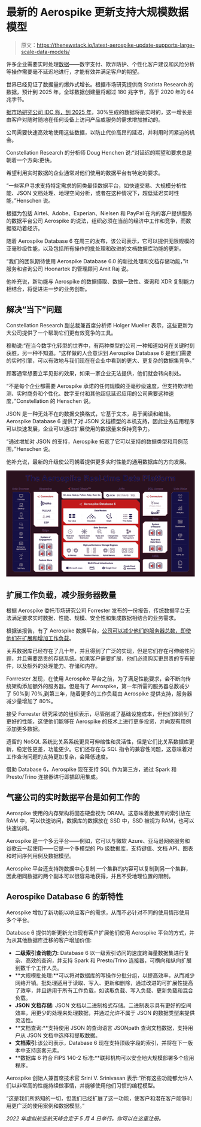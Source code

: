 # 最新的 Aerospike 更新支持大规模数据模型

> 原文：<https://thenewstack.io/latest-aerospike-update-supports-large-scale-data-models/>

许多企业需要实时处理[数据](https://thenewstack.io/category/data/)——数字支付、欺诈防护、个性化客户建议和风险分析等操作需要毫不延迟地进行，才能有效并满足客户的期望。

世界已经见证了数据量的爆炸式增长。根据市场研究提供商 Statista Research 的数据，预计到 2025 年，全球数据创建量将超过 180 兆字节，高于 2020 年的 64 兆字节。

[据市场研究公司 IDC 称，到 2025 年](https://www.seagate.com/files/www-content/our-story/trends/files/idc-seagate-dataage-whitepaper.pdf)，30%生成的数据将是实时的，这一增长是由客户对随时随地在任何设备上访问产品或服务的需求增加推动的。

公司需要快速高效地使用这些数据，以防止代价高昂的延迟，并利用时间紧迫的机会。

Constellation Research 的分析师 Doug Henchen 说:“对延迟的期望和要求总是朝着一个方向:更快。

希望利用实时数据的企业通常对他们使用的数据平台有特定的要求。

“一些客户寻求支持特定需求的同类最佳数据平台，如快速交易、大规模分析性能、JSON 文档处理、地理空间分析，或者在这种情况下，超低延迟实时性能，”Henschen 说。

根据为包括 Airtel、Adobe、Experian、Nielsen 和 PayPal 在内的客户提供服务的数据平台公司 Aerospike 的说法，组织必须在当前的经济中工作和竞争，而数据驱动着经济。

随着 Aerospike Database 6 在周三的发布，该公司表示，它可以提供无限规模的亚毫秒级性能，以及包括所有操作的批处理和改进的文档数据库功能的更新。

“我们的团队期待使用 Aerospike Database 6.0 的新批处理和文档存储功能，”it 服务和咨询公司 Hoonartek 的管理顾问 Amit Raj 说。

他补充说，新功能与 Aerospike 的数据摄取、数据一致性、查询和 XDR 复制能力相结合，将促进进一步的业务创新。

## 解决“当下”问题

Constellation Research 副总裁兼首席分析师 Holger Mueller 表示，这些更新为大公司提供了一个帮助它们更有效竞争的工具。

穆勒说:“在当今数字化转型的世界中，有两种类型的公司:一种知道如何在关键时刻获胜，另一种不知道。“这样做的人会意识到 Aerospike Database 6 是他们需要的实时引擎，可以有效地与我们现在在企业中看到的更大、更复杂的数据集竞争。”

顾客通常想要立竿见影的效果，如果一家企业无法提供，他们就会转向别处。

“不是每个企业都需要 Aerospike 承诺的任何规模的亚毫秒级速度，但支持欺诈检测、实时商务和个性化、数字支付和其他超低延迟应用的公司需要这种速度，”Constellation 的 Henschen 说。

JSON 是一种无处不在的数据交换格式，它基于文本，易于阅读和编辑。Aerospike Database 6 提供了对 JSON 文档模型的本机支持，因此业务应用程序可以快速发展，企业可以通过扩展使用的数据量来保持竞争力。

“通过增加对 JSON 的支持，Aerospike 拓宽了它可以支持的数据类型和用例范围，”Henschen 说。

他补充说，最新的升级使公司朝着提供更多实时性能的通用数据库的方向发展。

![Diagram showing how the Aerospike Real-Time Data Platform Works](img/a28d9128624d31f35c9908a92b2a7e3e.png)

## 扩展工作负载，减少服务器数量

根据 Aerospike 委托市场研究公司 Forrester 发布的一份报告，传统数据平台无法满足要求实时数据、性能、规模、安全性和集成数据相结合的业务需求。

根据该报告，有了 Aerospike 数据平台，[公司可以减少他们的服务器总数，即使他们在扩展和增加工作负载](https://aerospike.com/lp/ty-forrester-total-economic-impact/)。

关系数据库已经存在了几十年，并且得到了广泛的实现，但是它们存在可伸缩性问题，并且需要昂贵的存储系统。如果客户需要扩展，他们必须购买更昂贵的专有硬件，以及额外的处理能力、存储和内存。

Forrrester 发现，在使用 Aerospike 平台之前，为了满足性能要求，会不断向传统架构添加额外的服务器。但是有了 Aerospike，第一年所需的服务器总数减少了 50%到 70%,到第三年，随着更多的工作负载由 Aerospike 提供支持，服务器减少量增加了 80%。

接受 Forrester 研究采访的组织表示，尽管削减了基础设施成本，但他们体验到了更好的性能，这使他们能够在 Aerospike 的技术上进行更多投资，并向现有用例添加更多数据。

遗留的 NoSQL 系统比关系系统更具可伸缩性和灵活性，但是它们比关系数据库更新，稳定性更差，功能更少。它们还存在与 SQL 指令的兼容性问题，这意味着对工作查询问题的支持更加复杂，会降低速度。

借助 Database 6，Aerospike 现在支持 SQL 作为第三方，通过 Spark 和 Presto/Trino 连接器进行即插即用集成。

## 气塞公司的实时数据平台是如何工作的

Aerospike 使用的内存架构将固态硬盘视为 DRAM。这意味着数据库的索引放在 RAM 中，可以快速访问，数据库的数据放在 SSD 中，SSD 被视为 RAM，也可以快速访问。

Aerospike 是一个多云平台——例如，它可以与微软 Azure、亚马逊网络服务和谷歌云一起使用——它是一个多模型的 Pb 级数据库，支持键值、文档 API、图表和时间序列用例及数据模型。

Aerospike 平台还支持跨数据中心复制:一个集群的内容可以复制到另一个集群，因此相同数据的两个副本可以很容易地获得，并且不受地理位置的限制。

## Aerospike Database 6 的新特性

Aerospike 增加了新功能以响应客户的需求，从而不必针对不同的使用情形使用多个平台。

Database 6 提供的新更新允许现有客户扩展他们使用 Aerospike 平台的方式，并为从其他数据库迁移的客户增加价值:

*   **二级索引查询能力:** Database 6 以一级索引访问的速度跨海量数据集进行复杂、高效的查询，并支持 Spark 和 Presto/Trino 连接器，可横向和纵向扩展到数千个工作人员。
*   **大规模批处理:**可以将对数据库的写操作分批分组，以提高效率，从而减少网络开销。批处理适用于读取、写入、更新和删除，通过改进的可扩展性提高了效率，并且适用于所有工作负载，如读取负载、写入负载、更新负载和混合负载。
*   **JSON 文档存储:** JSON 文档以二进制格式存储。二进制表示具有更好的空间效率，用更少的处理来处理数据，并通过允许不属于 JSON 的数据类型来提供灵活性。
*   **文档查询:**支持使用 JSON 的查询语言 JSONpath 查询文档数据，支持用户从 JSON 文档中选择和提取数据。
*   **文档索引**:该公司表示，Database 6 现在支持顶级字段的索引，并将在下一版本中支持嵌套元素。
*   **数据库 6 符合 FIPS 140-2 标准:**联邦机构可以安全地大规模部署多个应用程序。

Aerospike 创始人兼首席技术官 Srini V. Srinivasan 表示:“所有这些功能都允许人们以非常高的性能持续做事情，并能够使用他们习惯的编程模型。

“这是我们所熟知的一切，但我们已经扩展了这一功能，使客户和潜在客户能够利用更广泛的使用案例和数据模型。”

*2022 年虚拟航空航天峰会定于 5 月 4 日举行。你可以在这里注册。*

<svg xmlns:xlink="http://www.w3.org/1999/xlink" viewBox="0 0 68 31" version="1.1"><title>Group</title> <desc>Created with Sketch.</desc></svg>